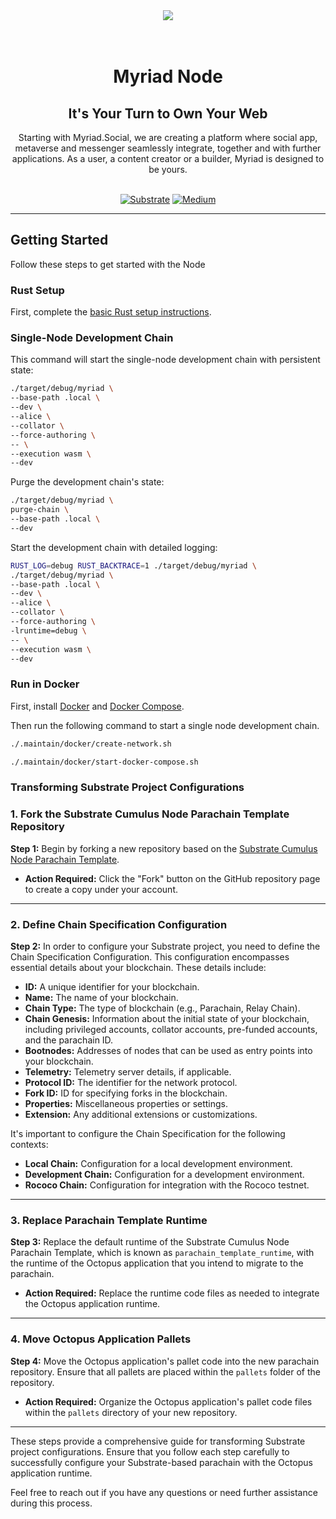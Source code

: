 <div align="center">
<img src="https://avatars.githubusercontent.com/u/80524516?s=200&v=4">
</div>
<br>
<br>

<div align="Center">
<h1>Myriad Node</h1>
<h2>It's Your Turn to Own Your Web</h2>
Starting with Myriad.Social, we are creating a platform where social app, metaverse and messenger seamlessly integrate, together and with further applications. As a user, a content creator or a builder, Myriad is designed to be yours.
<br>
<br>

[![Substrate](https://img.shields.io/badge/Substrate-3.0.0-brightgreen?logo=Parity%20Substrate)](https://substrate.io)
[![Medium](https://img.shields.io/badge/Medium-Myriad-brightgreen?logo=medium)](https://medium.com/@myriadsocial.blog)
</div>

---

## Getting Started

Follow these steps to get started with the Node

### Rust Setup

First, complete the [basic Rust setup instructions](./docs/rust-setup.md).

### Single-Node Development Chain

This command will start the single-node development chain with persistent state:

```bash
./target/debug/myriad \
--base-path .local \
--dev \
--alice \
--collator \
--force-authoring \
-- \
--execution wasm \
--dev
```

Purge the development chain's state:

```bash
./target/debug/myriad \
purge-chain \
--base-path .local \
--dev
```

Start the development chain with detailed logging:

```bash
RUST_LOG=debug RUST_BACKTRACE=1 ./target/debug/myriad \
./target/debug/myriad \
--base-path .local \
--dev \
--alice \
--collator \
--force-authoring \
-lruntime=debug \
-- \
--execution wasm \
--dev
```

### Run in Docker

First, install [Docker](https://docs.docker.com/get-docker/) and
[Docker Compose](https://docs.docker.com/compose/install/).

Then run the following command to start a single node development chain.

```bash
./.maintain/docker/create-network.sh
```

```bash
./.maintain/docker/start-docker-compose.sh
```

### Transforming Substrate Project Configurations
### 1. Fork the Substrate Cumulus Node Parachain Template Repository

**Step 1:** Begin by forking a new repository based on the [Substrate Cumulus Node Parachain Template](https://github.com/substrate-developer-hub/substrate-parachain-template).

* **Action Required:** Click the "Fork" button on the GitHub repository page to create a copy under your account.

---

### 2. Define Chain Specification Configuration

**Step 2:** In order to configure your Substrate project, you need to define the Chain Specification Configuration. This configuration encompasses essential details about your blockchain. These details include:

- **ID:** A unique identifier for your blockchain.
- **Name:** The name of your blockchain.
- **Chain Type:** The type of blockchain (e.g., Parachain, Relay Chain).
- **Chain Genesis:** Information about the initial state of your blockchain, including privileged accounts, collator accounts, pre-funded accounts, and the parachain ID.
- **Bootnodes:** Addresses of nodes that can be used as entry points into your blockchain.
- **Telemetry:** Telemetry server details, if applicable.
- **Protocol ID:** The identifier for the network protocol.
- **Fork ID:** ID for specifying forks in the blockchain.
- **Properties:** Miscellaneous properties or settings.
- **Extension:** Any additional extensions or customizations.

It's important to configure the Chain Specification for the following contexts:
- **Local Chain:** Configuration for a local development environment.
- **Development Chain:** Configuration for a development environment.
- **Rococo Chain:** Configuration for integration with the Rococo testnet.

---

### 3. Replace Parachain Template Runtime

**Step 3:** Replace the default runtime of the Substrate Cumulus Node Parachain Template, which is known as `parachain_template_runtime`, with the runtime of the Octopus application that you intend to migrate to the parachain.

* **Action Required:** Replace the runtime code files as needed to integrate the Octopus application runtime.

---

### 4. Move Octopus Application Pallets

**Step 4:** Move the Octopus application's pallet code into the new parachain repository. Ensure that all pallets are placed within the `pallets` folder of the repository.

* **Action Required:** Organize the Octopus application's pallet code files within the `pallets` directory of your new repository.

---

These steps provide a comprehensive guide for transforming Substrate project configurations. Ensure that you follow each step carefully to successfully configure your Substrate-based parachain with the Octopus application runtime.

Feel free to reach out if you have any questions or need further assistance during this process.
